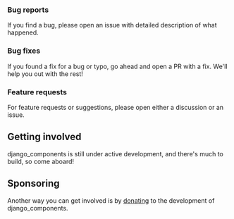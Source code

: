 ### Bug reports

If you find a bug, please open an issue with detailed description of what happened.

### Bug fixes

If you found a fix for a bug or typo, go ahead and open a PR with a fix. We'll help
you out with the rest!

### Feature requests

For feature requests or suggestions, please open either a discussion or an issue.

## Getting involved

django_components is still under active development, and there's much to build,
so come aboard!

## Sponsoring

Another way you can get involved is by [donating](https://github.com/django-components/django-components)
to the development of django_components.
